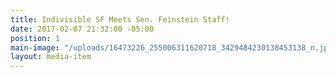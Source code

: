 ```yaml
---
title: Indivisible SF Meets Sen. Feinstein Staff!
date: 2017-02-07 21:32:00 -05:00
position: 1
main-image: "/uploads/16473226_255006311620718_3429484230138453138_n.jpg"
layout: media-item
---
```


